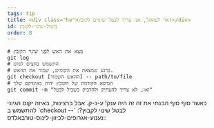 ```yaml
---
tags: tip
title: <div class="he">אוי לעזאזל, אני צריך לבטל שינוים לקובץ!</div>
id: ביטול-שינוי-לקובץ
order: 8
---
```


```git
# מצא את האש לפני שינוי הקובץ
git log
# התשמש בחצים לנווט
# ברגע שמצאת את הקומיט, שמור את ההאש.
git checkout [ההאש השמור] -- path/to/file
# הגרסא הקודמת של הקובץ יהיה באינדקס שלך
git commit -m "ואו, לא צריך להעתיק ולהדביק בשביל לבטל"
```
<div class="he">
כאשר סוף סוף הבנתי את זה זה היה ענק! ע-נ-ק.
אבל ברצינות, באיזה יקום הגיוני להתשמש ב
`checkout --`
:לבטל שינוי לקבוץ? :נענוע-אגרופים-לכיוון-לינוס-טורבאלדס:
</div>